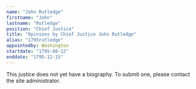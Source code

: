 ```yaml
---
name: "John Rutledge"
firstname: "John"
lastname: "Rutledge"
position: "Chief Justice"
title: "Opinions by Chief Justice John Rutledge"
alias: "1795rutledge"
appointedby: Washington
startdate: "1795-08-12"
enddate: "1795-12-15"
---
```

This justice does not yet have a biography. To submit one, please contact the site administrator.
